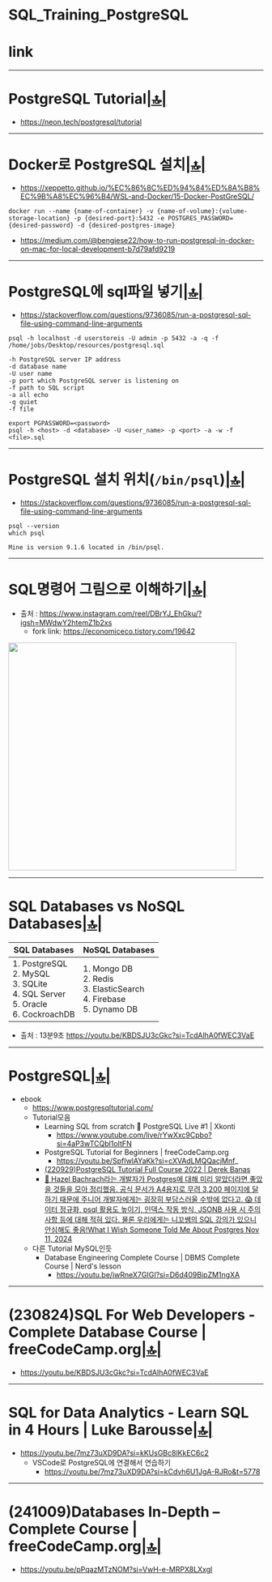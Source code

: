 # SQL_Training_PostgreSQL

# link



<hr />


# PostgreSQL Tutorial[|🔝|](#link)
- https://neon.tech/postgresql/tutorial


<hr />

# Docker로 PostgreSQL 설치[|🔝|](#link)
- https://xeppetto.github.io/%EC%86%8C%ED%94%84%ED%8A%B8%EC%9B%A8%EC%96%B4/WSL-and-Docker/15-Docker-PostGreSQL/

```
docker run --name {name-of-container} -v {name-of-volume}:{volume-storage-location} -p {desired-port}:5432 -e POSTGRES_PASSWORD={desired-password} -d {desired-postgres-image}
```

- https://medium.com/@bengiese22/how-to-run-postgresql-in-docker-on-mac-for-local-development-b7d79afd9219

<hr />

# PostgreSQL에 sql파일 넣기[|🔝|](#link)
- https://stackoverflow.com/questions/9736085/run-a-postgresql-sql-file-using-command-line-arguments


```
psql -h localhost -d userstoreis -U admin -p 5432 -a -q -f /home/jobs/Desktop/resources/postgresql.sql

-h PostgreSQL server IP address
-d database name
-U user name
-p port which PostgreSQL server is listening on
-f path to SQL script
-a all echo
-q quiet 
-f file

export PGPASSWORD=<password>
psql -h <host> -d <database> -U <user_name> -p <port> -a -w -f <file>.sql
```

<hr />

# PostgreSQL 설치 위치(`/bin/psql`)[|🔝|](#link)

- https://stackoverflow.com/questions/9736085/run-a-postgresql-sql-file-using-command-line-arguments

```
psql --version
which psql

Mine is version 9.1.6 located in /bin/psql.
```



<hr />

# SQL명령어 그림으로 이해하기[|🔝|](#link)
- 출처 : https://www.instagram.com/reel/DBrYJ_EhGku/?igsh=MWdwY2htemZ1b2xs
  - fork link: https://economiceco.tistory.com/19642

<img width=450px src="https://github.com/user-attachments/assets/0da8b29c-bad8-4f4e-9857-f683e336744e" />

<hr />

# SQL Databases vs NoSQL Databases[|🔝|](#link)

|SQL Databases|NoSQL Databases|
|-|-|
|1. PostgreSQL<br>2. MySQL<br>3. SQLite<br>4. SQL Server<br>5. Oracle<br>6. CockroachDB|1. Mongo DB<br>2. Redis<br>3. ElasticSearch<br>4. Firebase<br>5. Dynamo DB|

- 출처 : 13분9초 https://youtu.be/KBDSJU3cGkc?si=TcdAlhA0fWEC3VaE

<hr />

# PostgreSQL[|🔝|](#link)
- ebook
  - https://www.postgresqltutorial.com/
  - Tutorial모음
    - Learning SQL from scratch 🔴 PostgreSQL Live #1 | Xkonti
      - https://www.youtube.com/live/rYwXxc9Cpbo?si=4aP3wTCQbl1oItFN
    - PostgreSQL Tutorial for Beginners | freeCodeCamp.org
      -  https://youtu.be/SpfIwlAYaKk?si=cXVAdLMQQacjMnf_
    - [(220929)PostgreSQL Tutorial Full Course 2022 | Derek Banas](https://youtu.be/85pG_pDkITY?si=x8asVdoWzfnlFT0p)
    - [🐘 Hazel Bachrach라는 개발자가 Postgres에 대해 미리 알았더라면 좋았을 것들을 모아 정리했음. 공식 문서가 A4용지로 무려 3,200 페이지에 달하기 때문에 주니어 개발자에게는 굉장히 부담스러울 수밖에 없다고. 😱 데이터 정규화, psql 활용도 높이기, 인덱스 작동 방식, JSONB 사용 시 주의사항 등에 대해 적혀 있다. 물론 우리에게는 니꼬쌤의 SQL 강의가 있으니 안심해도 좋음!What I Wish Someone Told Me About Postgres Nov 11, 2024](https://challahscript.com/what_i_wish_someone_told_me_about_postgres)
  - 다른 Tutorial MySQL인듯
    - Database Engineering Complete Course | DBMS Complete Course | Nerd's lesson
      - https://youtu.be/iwRneX7GIGI?si=D6d409BipZM1ngXA



<hr>

# (230824)SQL For Web Developers - Complete Database Course | freeCodeCamp.org[|🔝|](#link)
- https://youtu.be/KBDSJU3cGkc?si=TcdAlhA0fWEC3VaE

<hr />

# SQL for Data Analytics - Learn SQL in 4 Hours | Luke Barousse[|🔝|](#link)
- https://youtu.be/7mz73uXD9DA?si=kKUsGBc8lKkEC6c2
  - VSCode로 PostgreSQL에 연결해서 연습하기
    - https://youtu.be/7mz73uXD9DA?si=kCdvh6U1JgA-RJRo&t=5778 

<hr />

# (241009)Databases In-Depth – Complete Course | freeCodeCamp.org[|🔝|](#link)
- https://youtu.be/pPqazMTzNOM?si=VwH-e-MRPX8LXxgl
